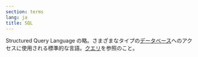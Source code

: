 ```yaml
---
section: terms
lang: ja
title: SQL
---
```


Structured Query Language の略。さまざまなタイプの[データベース](/glossary/ja/terms/database/)へのアクセスに使用される標準的な言語。[クエリ](/glossary/ja/terms/query/)を参照のこと。
